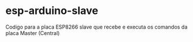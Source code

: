 # esp-arduino-slave
Codigo para a placa ESP8266 slave que recebe e executa os comandos da placa Master (Central)
